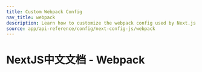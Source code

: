 ```yaml
---
title: Custom Webpack Config
nav_title: webpack
description: Learn how to customize the webpack config used by Next.js
source: app/api-reference/config/next-config-js/webpack
---
```


# NextJS中文文档 - Webpack
